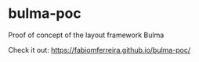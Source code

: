 # bulma-poc
Proof of concept of the layout framework Bulma

Check it out: https://fabiomferreira.github.io/bulma-poc/
